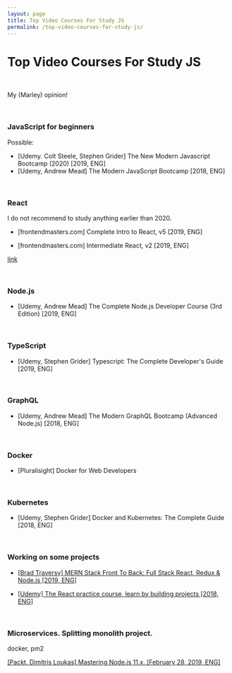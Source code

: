 ```yaml
---
layout: page
title: Top Video Courses For Study JS
permalink: /top-video-courses-for-study-js/
---
```


# Top Video Courses For Study JS

<br/>

My (Marley) opinion!

<br/>

### JavaScript for beginners

Possible:

- [Udemy. Colt Steele, Stephen Grider] The New Modern Javascript Bootcamp (2020) [2019, ENG]
- [Udemy, Andrew Mead] The Modern JavaScript Bootcamp [2018, ENG]


<br/>

### React

I do not recommend to study anything earlier than 2020.

- [frontendmasters.com] Complete Intro to React, v5 [2019, ENG]

- [frontendmasters.com] Intermediate React, v2 [2019, ENG]

[link](https://github.com/marley-nodejs/complete-intro-to-react-v5)

<br/>

### Node.js

- [Udemy, Andrew Mead] The Complete Node.js Developer Course (3rd Edition) [2019, ENG]

<br/>

### TypeScript

- [Udemy, Stephen Grider] Typescript: The Complete Developer's Guide [2019, ENG]

<br/>

### GraphQL

- [Udemy, Andrew Mead] The Modern GraphQL Bootcamp (Advanced Node.js) [2018, ENG]

<br/>

### Docker

- [Pluralisight] Docker for Web Developers

<br/>

### Kubernetes

- [Udemy, Stephen Grider] Docker and Kubernetes: The Complete Guide [2018, ENG]

<br/>

### Working on some projects

- <a href="https://github.com/marley-nodejs/MERN-Stack-Front-To-Back-v2.0" rel="nofollow">[Brad Traversy] MERN Stack Front To Back: Full Stack React, Redux & Node.js [2019, ENG]</a>

- <a href="https://github.com/marley-nodejs/The-React-Practice-Course-Learn-by-Building-Projects" rel="nofollow">[Udemy] The React practice course, learn by building projects [2018, ENG]</a>

<br/>

### Microservices. Splitting monolith project.

docker, pm2

<a href="https://github.com/marley-nodejs/Mastering-Node.js-11.x">[Packt, Dimitris Loukas] Mastering Node.js 11.x. [February 28, 2019, ENG]</a>